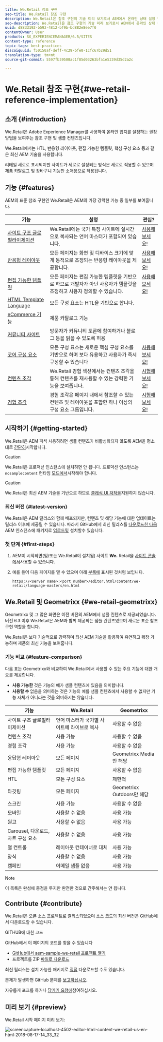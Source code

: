 ```yaml
---
title: We.Retail 참조 구현
seo-title: We.Retail 참조 구현
description: We.Retail은 참조 구현의 기술 미리 보기로서 AEM에서 온라인 상태 설정 방법을 보여 줍니다
seo-description: We.Retail은 참조 구현의 기술 미리 보기로서 AEM에서 온라인 상태 설정 방법을 보여 줍니다
uuid: d8833192-b592-4812-bf9b-bd882e8ee7f0
contentOwner: User
products: SG_EXPERIENCEMANAGER/6.5/SITES
content-type: reference
topic-tags: best-practices
discoiquuid: f50150af-deff-4c29-bfe0-1cfc67b29d51
translation-type: tm+mt
source-git-commit: 5597fb39500ac1f85d03263bfa1e5239d35d2a2c

---
```



# We.Retail 참조 구현{#we-retail-reference-implementation}

## 소개 {#introduction}

We.Retail은 Adobe Experience Manager를 사용하여 온라인 입지를 설정하는 권장 방법을 보여주는 참조 구현 및 샘플 컨텐츠입니다.

We.Retail에서는 HTL, 반응형 레이아웃, 편집 가능한 템플릿, 핵심 구성 요소 등과 같은 최신 AEM 기술을 사용합니다.

리테일 세로로 표시되지만 사이트가 세로로 설정되는 방식은 세로로 적용할 수 있으며 제품 카탈로그 및 장바구니 기능만 소매용으로 적용됩니다.

## 기능 {#features}

AEM의 표준 참조 구현인 We.Retail은 AEM의 가장 강력한 기능 중 일부를 보여줍니다.

| **기능** | **설명** | **관심?** |
|---|---|---|
| [사이트 구조 글로벌라이제이션](/help/sites-administering/tc-bp.md) | We.Retail에는 국가 특정 사이트에 실시간으로 복사되는 언어 마스터가 포함되어 있습니다. | [사용해 보세요!](/help/sites-developing/we-retail-globalized-site-structure.md) |
| [반응형 레이아웃](/help/sites-authoring/responsive-layout.md) | 모든 페이지는 화면 및 디바이스 크기에 맞게 동적으로 조정되는 반응형 레이아웃을 제공합니다. | [사용해 보세요!](/help/sites-developing/we-retail-responsive-layout.md) |
| [편집 가능한 템플릿](/help/sites-developing/page-templates-editable.md) | 모든 페이지는 편집 가능한 템플릿을 기반으로 하므로 개발자가 아닌 사용자가 템플릿을 조정하고 사용자 정의할 수 있습니다. | [사용해 보세요!](/help/sites-developing/we-retail-editable-templates.md) |
| [HTML Template Language](https://docs.adobe.com/content/help/en/experience-manager-htl/using/overview.html) | 모든 구성 요소는 HTL을 기반으로 합니다. |  |
| [eCommerce 기능](/help/sites-developing/ecommerce.md) | 제품 카탈로그 기능 |  |
| [커뮤니티 사이트](/help/communities/overview.md) | 방문자가 커뮤니티 토론에 참여하거나 블로그 등을 읽을 수 있도록 허용 |  |
| [코어 구성 요소](https://docs.adobe.com/content/help/en/experience-manager-core-components/using/introduction.html) | 모든 구성 요소는 새로운 핵심 구성 요소를 기반으로 하며 보다 유용하고 사용자가 즉시 구성할 수 있습니다 | [사용해 보세요!](/help/sites-developing/we-retail-core-components.md) |
| [컨텐츠 조각](/help/assets/content-fragments.md) | We.Retail 경험 섹션에서는 컨텐츠 조각을 통해 컨텐츠를 재사용할 수 있는 강력한 기능을 보여줍니다. | [시험해 보세요!](/help/sites-developing/we-retail-content-fragments.md) |
| [경험 조각](/help/sites-authoring/experience-fragments.md) | 경험 조각은 페이지 내에서 참조할 수 있는 컨텐츠 및 레이아웃을 포함한 하나 이상의 구성 요소 그룹입니다. | [시험해 보세요!](/help/sites-developing/we-retail-experience-fragments.md) |

## 시작하기 {#getting-started}

We.Retail은 AEM 파섹 사용하려면 샘플 컨텐츠가 비활성화되지 않도록 AEM을 평소대로 [간단히](/help/sites-deploying/deploy.md#getting-started)시작합니다.

>[!CAUTION]
>
>We.Retail은 프로덕션 인스턴스에 설치하면 안 됩니다. 프로덕션 인스턴스는 `nosamplecontent` 런타임 [모드에서](/help/sites-deploying/configure-runmodes.md)시작해야 합니다.

>[!CAUTION]
>
>We.Retail은 최신 AEM 기술을 기반으로 하므로 [클래식 UI 저작을](/help/sites-classic-ui-authoring/home.md)지원하지 않습니다.

### 최신 버전 {#latest-version}

We.Retail은 AEM 릴리스와 함께 배포되지만, 컨텐츠 및 해당 기능에 대한 업데이트는 릴리스 이후에 제공될 수 있습니다. 따라서 GitHub에서 최신 릴리스를 [다운로드한 다음](https://github.com/Adobe-Marketing-Cloud/aem-sample-we-retail/releases) AEM 인스턴스에 패키지로 [업로드](/help/sites-administering/package-manager.md#uploading-packages-from-your-file-system)[및](/help/sites-administering/package-manager.md#installing-packages) 설치할수 있습니다.

### 첫 단계 {#first-steps}

1. AEM이 시작되면(및/또는 We.Retail이 설치됨) 사이트 **We.** Retail을 [사이트 콘솔에서](/help/sites-authoring/basic-handling.md#global-navigation)사용할 수 있습니다.
1. 예를 들어 다음 페이지를 열 수 있으며 아래 [부록에](#appendix) 표시된 것처럼 보입니다.

   `https://<server name>:<port number>/editor.html/content/we-retail/language-masters/en.html`

## We.Retail 및 Geometrixx {#we-retail-geometrixx}

Geometrixx 및 그 많은 화면은 이전 버전의 AEM에서 샘플 컨텐츠로 제공되었습니다. 버전 6.3 이후 We.Retail은 AEM과 함께 제공되는 샘플 컨텐츠였으며 새로운 표준 참조 구현 역할을 합니다.

We.Retail은 보다 기술적으로 강력하며 최신 AEM 기술을 활용하여 유연하고 확장 가능하며 제품의 최신 기능을 보여줍니다.

### 기능 비교 {#feature-comparison}

다음 표는 Geometrixx와 비교하여 We.Retail에서 사용할 수 있는 주요 기능에 대한 개요를 제공합니다.

* **사용 가능한** 것은 기능의 예가 샘플 컨텐츠에 있음을 의미합니다.
* **사용할 수** 없음을 의미하는 것은 기능의 예를 샘플 컨텐츠에서 사용할 수 없지만 기능 자체가 아니라는 것을 의미하지는 않습니다.

| **기능** | **We.Retail** | **Geometrixx** |
|---|---|---|
| 사이트 구조 글로벌라이제이션 | 언어 마스터가 국가별 사이트에 라이브로 복사 | 사용할 수 없음 |
| 컨텐츠 조각 | 사용 가능 | 사용할 수 없음 |
| 경험 조각 | 사용 가능 | 사용할 수 없음 |
| 응답형 레이아웃 | 모든 페이지 | Geometrixx Media만 해당 |
| 편집 가능한 템플릿 | 모든 페이지 | 사용할 수 없음 |
| HTL | 모든 구성 요소 | 제한적 |
| 타깃팅 | 모든 페이지 | Geometrixx Outdoors만 해당 |
| 스크린 | 사용 가능 | 사용할 수 없음 |
| 모바일 | 사용할 수 없음 | 사용 가능 |
| 원고 | 사용할 수 없음 | 사용 가능 |
| Carousel, 다운로드, 차트 구성 요소 | 사용할 수 없음 | 사용 가능 |
| 열 컨트롤 | 레이아웃 컨테이너로 대체 | 사용 가능 |
| 양식 | 사용할 수 없음 | 사용 가능 |
| 캠페인 | 이메일 샘플 없음 | 사용 가능 |

>[!NOTE]
>
>이 목록은 완성에 중점을 두지만 완전한 것으로 간주해서는 안 됩니다.

## Contribute {#contribute}

We.Retail은 오픈 소스 프로젝트로 릴리스되었으며 소스 코드의 최신 버전은 GitHub에서 다운로드할 수 있습니다.

GITHUB에 대한 코드

GitHub에서 이 페이지의 코드를 찾을 수 있습니다

* [GitHub에서 aem-sample-we-retail 프로젝트 열기](https://github.com/Adobe-Marketing-Cloud/aem-sample-we-retail)
* 프로젝트를 ZIP [파일로 다운로드](https://github.com/Adobe-Marketing-Cloud/aem-sample-we-retail/archive/master.zip)

최신 릴리스는 설치 가능한 패키지로 [직접](https://github.com/Adobe-Marketing-Cloud/aem-sample-we-retail/releases/latest) 다운로드할 수도 있습니다.

문제가 발생하면 GitHub 문제를 [보고하십시오](https://github.com/Adobe-Marketing-Cloud/aem-sample-we-retail/issues).

자유롭게 포크를 하거나 [당기기 요청에](https://github.com/Adobe-Marketing-Cloud/aem-sample-we-retail/pulls)참여하십시오.

## 미리 보기 {#preview}

We.Retail 시작 페이지 미리 보기:

![screencapture-localhost-4502-editor-html-content-we-retail-us-en-html-2018-08-17-14_33_32](assets/screencapture-localhost-4502-editor-html-content-we-retail-us-en-html-2018-08-17-14_33_32.png)

